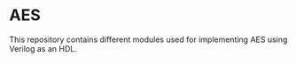 # AES
This repository contains different modules used for implementing AES using Verilog as an HDL.
